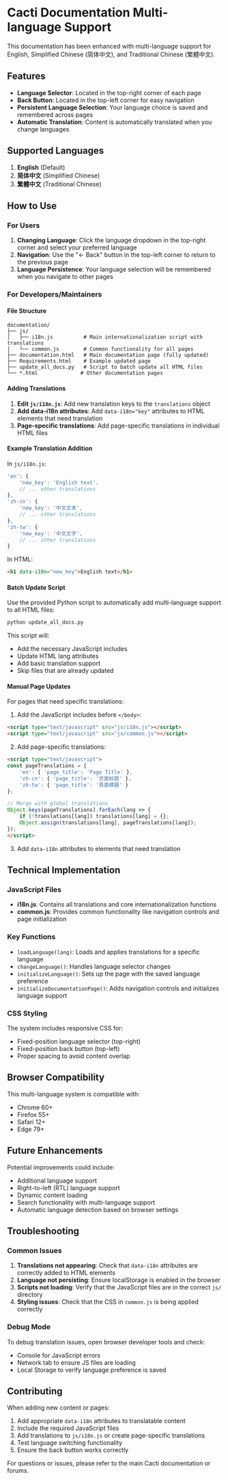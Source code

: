 # Cacti Documentation Multi-language Support

This documentation has been enhanced with multi-language support for English, Simplified Chinese (简体中文), and Traditional Chinese (繁體中文).

## Features

- **Language Selector**: Located in the top-right corner of each page
- **Back Button**: Located in the top-left corner for easy navigation
- **Persistent Language Selection**: Your language choice is saved and remembered across pages
- **Automatic Translation**: Content is automatically translated when you change languages

## Supported Languages

1. **English** (Default)
2. **简体中文** (Simplified Chinese)
3. **繁體中文** (Traditional Chinese)

## How to Use

### For Users

1. **Changing Language**: Click the language dropdown in the top-right corner and select your preferred language
2. **Navigation**: Use the "← Back" button in the top-left corner to return to the previous page
3. **Language Persistence**: Your language selection will be remembered when you navigate to other pages

### For Developers/Maintainers

#### File Structure

```
documentation/
├── js/
│   ├── i18n.js          # Main internationalization script with translations
│   └── common.js        # Common functionality for all pages
├── documentation.html   # Main documentation page (fully updated)
├── Requirements.html    # Example updated page
├── update_all_docs.py   # Script to batch update all HTML files
└── *.html              # Other documentation pages
```

#### Adding Translations

1. **Edit `js/i18n.js`**: Add new translation keys to the `translations` object
2. **Add data-i18n attributes**: Add `data-i18n="key"` attributes to HTML elements that need translation
3. **Page-specific translations**: Add page-specific translations in individual HTML files

#### Example Translation Addition

In `js/i18n.js`:
```javascript
'en': {
    'new_key': 'English text',
    // ... other translations
},
'zh-cn': {
    'new_key': '中文文本',
    // ... other translations
},
'zh-tw': {
    'new_key': '中文文字',
    // ... other translations
}
```

In HTML:
```html
<h1 data-i18n="new_key">English text</h1>
```

#### Batch Update Script

Use the provided Python script to automatically add multi-language support to all HTML files:

```bash
python update_all_docs.py
```

This script will:
- Add the necessary JavaScript includes
- Update HTML lang attributes
- Add basic translation support
- Skip files that are already updated

#### Manual Page Updates

For pages that need specific translations:

1. Add the JavaScript includes before `</body>`:
```html
<script type="text/javascript" src="js/i18n.js"></script>
<script type="text/javascript" src="js/common.js"></script>
```

2. Add page-specific translations:
```html
<script type="text/javascript">
const pageTranslations = {
    'en': { 'page_title': 'Page Title' },
    'zh-cn': { 'page_title': '页面标题' },
    'zh-tw': { 'page_title': '頁面標題' }
};

// Merge with global translations
Object.keys(pageTranslations).forEach(lang => {
    if (!translations[lang]) translations[lang] = {};
    Object.assign(translations[lang], pageTranslations[lang]);
});
</script>
```

3. Add `data-i18n` attributes to elements that need translation

## Technical Implementation

### JavaScript Files

- **i18n.js**: Contains all translations and core internationalization functions
- **common.js**: Provides common functionality like navigation controls and page initialization

### Key Functions

- `loadLanguage(lang)`: Loads and applies translations for a specific language
- `changeLanguage()`: Handles language selector changes
- `initializeLanguage()`: Sets up the page with the saved language preference
- `initializeDocumentationPage()`: Adds navigation controls and initializes language support

### CSS Styling

The system includes responsive CSS for:
- Fixed-position language selector (top-right)
- Fixed-position back button (top-left)
- Proper spacing to avoid content overlap

## Browser Compatibility

This multi-language system is compatible with:
- Chrome 60+
- Firefox 55+
- Safari 12+
- Edge 79+

## Future Enhancements

Potential improvements could include:
- Additional language support
- Right-to-left (RTL) language support
- Dynamic content loading
- Search functionality with multi-language support
- Automatic language detection based on browser settings

## Troubleshooting

### Common Issues

1. **Translations not appearing**: Check that `data-i18n` attributes are correctly added to HTML elements
2. **Language not persisting**: Ensure localStorage is enabled in the browser
3. **Scripts not loading**: Verify that the JavaScript files are in the correct `js/` directory
4. **Styling issues**: Check that the CSS in `common.js` is being applied correctly

### Debug Mode

To debug translation issues, open browser developer tools and check:
- Console for JavaScript errors
- Network tab to ensure JS files are loading
- Local Storage to verify language preference is saved

## Contributing

When adding new content or pages:
1. Add appropriate `data-i18n` attributes to translatable content
2. Include the required JavaScript files
3. Add translations to `js/i18n.js` or create page-specific translations
4. Test language switching functionality
5. Ensure the back button works correctly

For questions or issues, please refer to the main Cacti documentation or forums.
